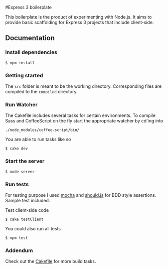 #Express 3 boilerplate

This boilerplate is the product of experimenting with Node.js. It aims to provide basic scaffolding for Express 3 projects that include client-side.


## Documentation


### Install dependencies

`$ npm install`


### Getting started

The `src` folder is meant to be the working directory. Corresponding files are compiled to the `compiled` directory.


### Run Watcher

The Cakefile includes several tasks for certain environments. To compile Sass and CoffeeScript on the fly start the appropriate watcher by cd'ing into

`./node_modules/coffee-script/bin/`

You are able to run tasks like so

`$ cake dev`


### Start the server

`$ node server`


### Run tests

For testing purpose I used [mocha](http://mochajs.org/) and [should.js](https://github.com/visionmedia/should.js) for BDD style assertions. Sample test included.

Test client-side code

`$ cake testClient`

You could also run all tests

`$ npm test`


### Addendum

Check out the [Cakefile](https://github.com/jonykrause/node-express-coffee-jade-sass-mocha/blob/master/Cakefile) for more build tasks.












